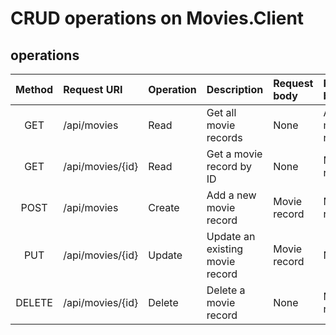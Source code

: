 # CRUD operations on Movies.Client

## operations

| Method | Request URI      | Operation | Description                     | Request body | Response body          |
| :----: | :--------------- | :-------- | :------------------------------ | :----------- | :--------------------- |
|  GET   | /api/movies      | Read      | Get all movie records           | None         | Array of movie records |
|  GET   | /api/movies/{id} | Read      | Get a movie record by ID        | None         | Movie record           |
|  POST  | /api/movies      | Create    | Add a new movie record          | Movie record | Movie record           |
|  PUT   | /api/movies/{id} | Update    | Update an existing movie record | Movie record | None                   |
| DELETE | /api/movies/{id} | Delete    | Delete a movie record           | None         | Movie record           |
